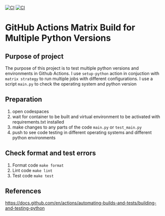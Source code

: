 
[![CI](https://github.com/nogibjj/DEmini4/actions/workflows/ci.yml/badge.svg)](https://github.com/nogibjj/DEmini4/actions/workflows/ci.yml)
[![CI](https://github.com/nogibjj/DEmini4/actions/workflows/ci.yml/badge.svg)](https://github.com/nogibjj/DEmini4/actions/workflows/ci.yml)

# GitHub Actions Matrix Build for Multiple Python Versions
## Purpose of project
The purpose of this project is to test multiple python versions and environments in Github Actions. I use `setup-python` action in conjuction with `matrix strategy` to run multiple jobs with different configurations. I use a script `main.py` to check the operating system and python version

## Preparation
1. open codespaces 
2. wait for container to be built and virtual environment to be activated with requirements.txt installed 
3. make changes to any parts of the code `main.py` or `test_main.py`
4. push to see code testing in different operating systems and different python environments 

## Check format and test errors 
1. Format code `make format`
2. Lint code `make lint`
3. Test code `make test`

  
## References 
https://docs.github.com/en/actions/automating-builds-and-tests/building-and-testing-python

